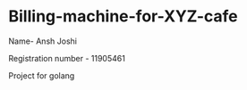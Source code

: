 # Billing-machine-for-XYZ-cafe

Name- Ansh Joshi
  
Registration number - 11905461 
  
Project for golang
